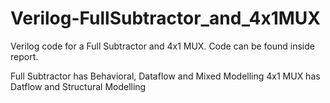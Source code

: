 # Verilog-FullSubtractor_and_4x1MUX

Verilog code for a Full Subtractor and 4x1 MUX.
Code can be found inside report.

Full Subtractor has Behavioral, Dataflow and Mixed Modelling
4x1 MUX has Datflow and Structural Modelling
